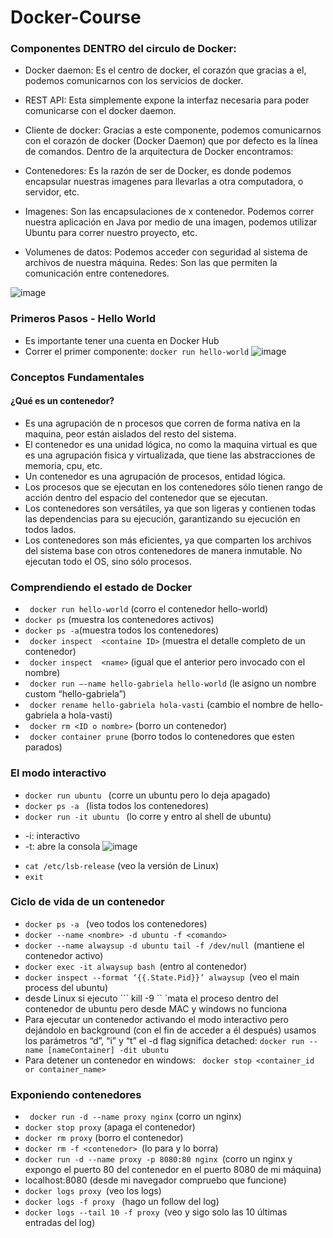 # Docker-Course
### Componentes DENTRO del circulo de Docker:

* Docker daemon: Es el centro de docker, el corazón que gracias a el, podemos comunicarnos con los servicios de docker.
* REST API: Esta simplemente expone la interfaz necesaria para poder comunicarse con el docker daemon.
* Cliente de docker: Gracias a este componente, podemos comunicarnos con el corazón de docker (Docker Daemon) que por defecto es la línea de comandos.
Dentro de la arquitectura de Docker encontramos:

* Contenedores: Es la razón de ser de Docker, es donde podemos encapsular nuestras imagenes para llevarlas a otra computadora, o servidor, etc.
* Imagenes: Son las encapsulaciones de x contenedor. Podemos correr nuestra aplicación en Java por medio de una imagen, podemos utilizar Ubuntu para correr nuestro proyecto, etc.
* Volumenes de datos: Podemos acceder con seguridad al sistema de archivos de nuestra máquina.
Redes: Son las que permiten la comunicación entre contenedores.

![image](https://user-images.githubusercontent.com/72711545/167314824-93f7b4e3-eec9-4da5-b5e4-ba337fd331d0.png)

### Primeros Pasos - Hello World
* Es importante tener una cuenta en Docker Hub
* Correr el primer componente: ``` docker run hello-world ```
![image](https://user-images.githubusercontent.com/72711545/167314943-0ccf4064-7e30-44d7-a1c2-23fc2f34cfc5.png)

### Conceptos Fundamentales
#### ¿Qué es un contenedor?
* Es una agrupación de n procesos que corren de forma nativa en la maquina, peor están aislados del resto del sistema. 
* El contenedor es una unidad lógica, no como la maquina virtual es que es una agrupación fisica y virtualizada, que tiene las abstracciones de memoria, cpu, etc.
* Un contenedor es una agrupación de procesos, entidad lógica. 
* Los procesos que se ejecutan en los contenedores sólo tienen rango de acción dentro del espacio del contenedor que se ejecutan. 
* Los contenedores son versátiles, ya que son ligeras y contienen todas las dependencias para su ejecución, garantizando su ejecución en todos lados. 
* Los contenedores son más eficientes, ya que comparten los archivos del sistema base con otros contenedores de manera inmutable. No ejecutan todo el OS, sino sólo procesos.

### Comprendiendo el estado de Docker
- ``` docker run hello-world``` (corro el contenedor hello-world)
- ``` docker ps ``` (muestra los contenedores activos)
- ``` docker ps -a ```(muestra todos los contenedores)
- ``` docker inspect  <containe ID>``` (muestra el detalle completo de un contenedor)
- ``` docker inspect  <name>``` (igual que el anterior pero invocado con el nombre)
- ``` docker run –-name hello-gabriela hello-world``` (le asigno un nombre custom “hello-gabriela”)
- ``` docker rename hello-gabriela hola-vasti``` (cambio el nombre de hello-gabriela a hola-vasti)
- ``` docker rm <ID o nombre>``` (borro un contenedor)
- ``` docker container prune``` (borro todos lo contenedores que esten parados)

### El modo interactivo
- ```docker run ubuntu ``` (corre un ubuntu pero lo deja apagado)
- ```docker ps -a ``` (lista todos los contenedores)
- ```docker run -it ubuntu ``` (lo corre y entro al shell de ubuntu)
* -i: interactivo
* -t: abre la consola
![image](https://user-images.githubusercontent.com/72711545/167315999-a7044d23-32c5-49a6-a107-217a7d54964a.png)
- ```cat /etc/lsb-release``` (veo la versión de Linux)
- ``` exit ```

### Ciclo de vida de un contenedor
- ```docker ps -a ``` (veo todos los contenedores)
- ```docker --name <nombre> -d ubuntu -f <comando>```
- ```docker --name alwaysup -d ubuntu tail -f /dev/null ```(mantiene el contenedor activo)
- ```docker exec -it alwaysup bash ```(entro al contenedor)
- ```docker inspect --format ‘{{.State.Pid}}’ alwaysup ```(veo el main process del ubuntu)
- desde Linux si ejecuto ``` kill -9 <PID> `` `mata el proceso dentro del contenedor de ubuntu pero desde MAC y windows no funciona
- Para ejecutar un contenedor activando el modo interactivo pero dejándolo en background (con el fin de acceder a él después) usamos los parámetros “d”, “i” y “t” el -d flag significa detached: ```docker run --name [nameContainer] -dit ubuntu ```
- Para detener un contenedor en windows: ``` docker stop <container_id or container_name>```

### Exponiendo contenedores
- ``` docker run -d --name proxy nginx``` (corro un nginx)
- ```docker stop proxy``` (apaga el contenedor)
- ```docker rm proxy``` (borro el contenedor)
- ```docker rm -f <contenedor> ```(lo para y lo borra)
- ```docker run -d --name proxy -p 8080:80 nginx ```(corro un nginx y expongo el puerto 80 del contenedor en el puerto 8080 de mi máquina)
- localhost:8080 (desde mi navegador compruebo que funcione)
- ```docker logs proxy ```(veo los logs)
- ```docker logs -f proxy ``` (hago un follow del log)
- ```docker logs --tail 10 -f proxy ```(veo y sigo solo las 10 últimas entradas del log)

